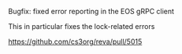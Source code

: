 Bugfix: fixed error reporting in the EOS gRPC client

This in particular fixes the lock-related errors

https://github.com/cs3org/reva/pull/5015
